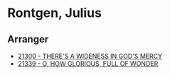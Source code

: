 # Rontgen, Julius

## Arranger

- [21300 - THERE'S A WIDENESS IN GOD'S MERCY](/hymns/21300.md)
- [21339 - O, HOW GLORIOUS, FULL OF WONDER](/hymns/21339.md)

